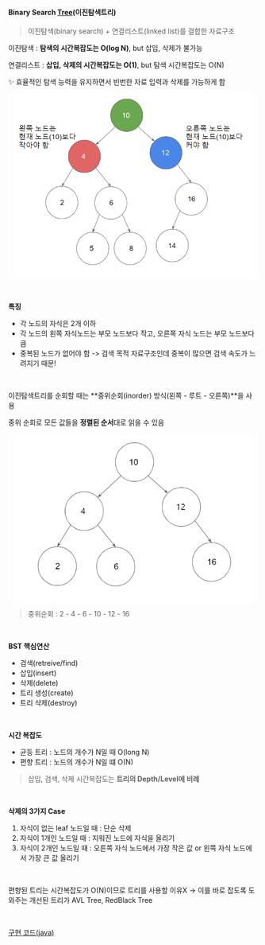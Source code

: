 #### Binary Search [Tree](https://github.com/ssd256/Dev-Storage/blob/main/DataStructure/Tree.md)(이진탐색트리)

> 이진탐색(binary search) + 연결리스트(linked list)를 결합한 자료구조

이진탐색 : **탐색의 시간복잡도는 O(log N)**, but 삽입, 삭제가 불가능

연결리스트 :  **삽입, 삭제의 시간복잡도는 O(1)**, but 탐색 시간복잡도는 O(N)

:sparkles: ​효율적인 탐색 능력을 유지하면서 빈번한 자료 입력과 삭제를 가능하게 함

![Binary Search Tree 구조](https://github.com/ssd256/Dev-Storage/blob/main/DataStructure/images/Binary%20Search%20Tree%20%EA%B5%AC%EC%A1%B0.PNG)

<br>

**특징**

* 각 노드의 자식은 2개 이하
* 각 노드의 왼쪽 자식노드는 부모 노드보다 작고, 오른쪽 자식 노드는 부모 노드보다 큼
* 중복된 노드가 없어야 함 -> 검색 목적 자료구조인데 중복이 많으면 검색 속도가 느려지기 때문!

<br>

이진탐색트리를 순회할 때는 **중위순회(inorder) 방식(왼쪽 - 루트 - 오른쪽)**을 사용

중위 순회로 모든 값들을 **정렬된 순서**대로 읽을 수 있음

![inorder](https://github.com/ssd256/Dev-Storage/blob/main/DataStructure/images/inorder.PNG)

> 중위순회 : 2 - 4 - 6 - 10 - 12 - 16

<br>

**BST 핵심연산**

* 검색(retreive/find)
* 삽입(insert)
* 삭제(delete)
* 트리 생성(create)
* 트리 삭제(destroy)

<br>

**시간 복잡도**

* 균등 트리 : 노드의 개수가 N일 때 O(long N)
* 편향 트리 : 노드의 개수가 N일 떄 O(N)

> 삽입, 검색, 삭제 시간복잡도는 **트리의 Depth/Level에 비례**

<br>

**삭제의 3가지 Case**

1. 자식이 없는 leaf 노드일 때 : 단순 삭제
2. 자식이 1개인 노드일 때 : 지워진 노드에 자식을 올리기
3. 자식이 2개인 노드일 때 : 오른쪽 자식 노드에서 가장 작은 값 or 왼쪽 자식 노드에서 가장 큰 값 올리기

<br>

편향된 트리는 시간복잡도가 O(N)이므로 트리를 사용할 이유X -> 이를 바로 잡도록 도와주는 개선된 트리가 AVL Tree, RedBlack Tree

<br>

[구현 코드(java)]()

